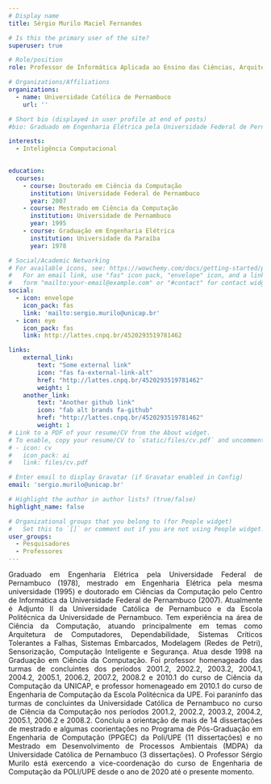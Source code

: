 ```yaml
---
# Display name
title: Sérgio Murilo Maciel Fernandes

# Is this the primary user of the site?
superuser: true

# Role/position
role: Professor de Informática Aplicada ao Ensino das Ciências, Arquitetura e organização de Computadores 1 e 2, Sistemas Multimídia.

# Organizations/Affiliations
organizations:
  - name: Universidade Católica de Pernambuco
    url: ''

# Short bio (displayed in user profile at end of posts)
#bio: Graduado em Engenharia Elétrica pela Universidade Federal de Pernambuco (1978), mestrado em Engenharia Elétrica pela mesma universidade (1995) e doutorado em Ciências da Computação pelo Centro de Informática da Universidade Federal de Pernambuco (2007). Atualmente é Adjunto II da Universidade Católica de Pernambuco e da Escola Politécnica da Universidade de Pernambuco. Tem experiência na área de Ciência da Computação, atuando principalmente em temas como Arquitetura de Computadores, Dependabilidade, Sistemas Críticos Tolerantes a Falhas, Sistemas Embarcados, Modelagem (Redes de Petri), Sensorização, Computação Inteligente e Segurança. Atua desde 1998 na Graduação em Ciência da Computação. Foi professor homenageado das turmas de concluintes dos períodos 2001.2, 2002.2, 2003.2, 2004.1, 2004.2, 2005.1, 2006.2, 2007.2, 2008.2 e 2010.1 do curso de Ciência da Computação da UNICAP, e professor homenageado em 2010.1 do curso de Engenharia de Computação da Escola Politécnica da UPE. Foi paraninfo das turmas de concluintes da Universidade Católica de Pernambuco no curso de Ciência da Computação nos períodos 2001.2, 2002.2, 2003.2, 2004.2, 2005.1, 2006.2 e 2008.2. Concluiu a orientação de mais de 14 dissertações de mestrado e algumas coorientações no Programa de Pós-Graduação em Engenharia de Computação (PPGEC) da Poli/UPE (11 dissertações) e no Mestrado em Desenvolvimento de Processos Ambientais (MDPA) da Universidade Católica de Pernambuco (3 dissertações). O Professor Sérgio Murilo está exercendo a vice-coordenação do curso de Engenharia de Computação da POLI/UPE desde o ano de 2020 até o presente momento.

interests:
  - Inteligência Computacional
  

education:
  courses:
    - course: Doutorado em Ciência da Computação
      institution: Universidade Federal de Pernambuco
      year: 2007
    - course: Mestrado em Ciência da Computação
      institution: Universidade de Pernambuco
      year: 1995
    - course: Graduação em Engenharia Elétrica
      institution: Universidade da Paraíba
      year: 1978

# Social/Academic Networking
# For available icons, see: https://wowchemy.com/docs/getting-started/page-builder/#icons
#   For an email link, use "fas" icon pack, "envelope" icon, and a link in the
#   form "mailto:your-email@example.com" or "#contact" for contact widget.
social:
  - icon: envelope
    icon_pack: fas
    link: 'mailto:sergio.murilo@unicap.br'
  - icon: eye
    icon_pack: fas
    link: http://lattes.cnpq.br/4520293519781462

links:
    external_link:
        text: "Some external link"
        icon: "fas fa-external-link-alt"
        href: "http://lattes.cnpq.br/4520293519781462"
        weight: 1
    another_link:
        text: "Another github link"
        icon: "fab alt brands fa-github"
        href: "http://lattes.cnpq.br/4520293519781462"
        weight: 1
# Link to a PDF of your resume/CV from the About widget.
# To enable, copy your resume/CV to `static/files/cv.pdf` and uncomment the lines below.
# - icon: cv
#   icon_pack: ai
#   link: files/cv.pdf

# Enter email to display Gravatar (if Gravatar enabled in Config)
email: 'sergio.murilo@unicap.br'

# Highlight the author in author lists? (true/false)
highlight_name: false

# Organizational groups that you belong to (for People widget)
#   Set this to `[]` or comment out if you are not using People widget.
user_groups:
  - Pesquisadores
  - Professores
---
```


<div align="justify">
    Graduado em Engenharia Elétrica pela Universidade Federal de Pernambuco (1978), mestrado em Engenharia Elétrica pela mesma universidade (1995) e doutorado em Ciências da Computação pelo Centro de Informática da Universidade Federal de Pernambuco (2007). Atualmente é Adjunto II da Universidade Católica de Pernambuco e da Escola Politécnica da Universidade de Pernambuco. Tem experiência na área de Ciência da Computação, atuando principalmente em temas como Arquitetura de Computadores, Dependabilidade, Sistemas Críticos Tolerantes a Falhas, Sistemas Embarcados, Modelagem (Redes de Petri), Sensorização, Computação Inteligente e Segurança. Atua desde 1998 na Graduação em Ciência da Computação. Foi professor homenageado das turmas de concluintes dos períodos 2001.2, 2002.2, 2003.2, 2004.1, 2004.2, 2005.1, 2006.2, 2007.2, 2008.2 e 2010.1 do curso de Ciência da Computação da UNICAP, e professor homenageado em 2010.1 do curso de Engenharia de Computação da Escola Politécnica da UPE. Foi paraninfo das turmas de concluintes da Universidade Católica de Pernambuco no curso de Ciência da Computação nos períodos 2001.2, 2002.2, 2003.2, 2004.2, 2005.1, 2006.2 e 2008.2. Concluiu a orientação de mais de 14 dissertações de mestrado e algumas coorientações no Programa de Pós-Graduação em Engenharia de Computação (PPGEC) da Poli/UPE (11 dissertações) e no Mestrado em Desenvolvimento de Processos Ambientais (MDPA) da Universidade Católica de Pernambuco (3 dissertações). O Professor Sérgio Murilo está exercendo a vice-coordenação do curso de Engenharia de Computação da POLI/UPE desde o ano de 2020 até o presente momento.
</div>